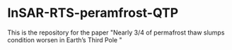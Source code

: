 # InSAR-RTS-peramfrost-QTP
This is the repository for the paper "Nearly 3/4 of permafrost thaw slumps condition worsen in Earth’s Third Pole "
